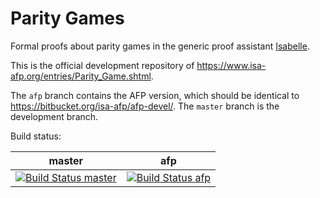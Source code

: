 # Parity Games

Formal proofs about parity games in the generic proof assistant
[Isabelle](http://isabelle.in.tum.de/).

This is the official development repository of
<https://www.isa-afp.org/entries/Parity_Game.shtml>.

The `afp` branch contains the AFP version, which should be identical
to <https://bitbucket.org/isa-afp/afp-devel/>.  The `master` branch is
the development branch.

Build status:

master | afp
:---: | :---:
[![Build Status master](https://travis-ci.org/Christoph-D/ParityGame.svg?branch=master)](https://travis-ci.org/Christoph-D/ParityGame) | [![Build Status afp](https://travis-ci.org/Christoph-D/ParityGame.svg?branch=afp)](https://travis-ci.org/Christoph-D/ParityGame)
